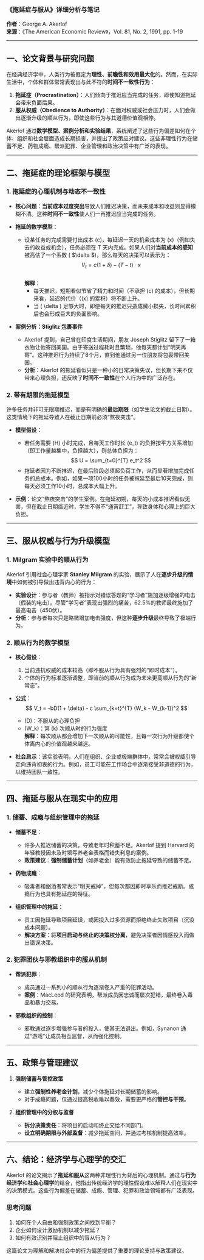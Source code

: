 ### **《拖延症与服从》详细分析与笔记**  
**作者**：George A. Akerlof  
**来源**：《The American Economic Review》，Vol. 81, No. 2, 1991, pp. 1-19  

---

## 一、论文背景与研究问题  

在经典经济学中，人类行为被假定为**理性、前瞻性和效用最大化**的。然而，在实际生活中，个体和群体常常表现出与此不符的**时间不一致性行为**：  
1. **拖延症（Procrastination）**：人们倾向于推迟应当完成的任务，即使知道拖延会带来负面后果。  
2. **服从权威（Obedience to Authority）**：在面对权威或社会压力时，人们会做出逐渐升级的顺从行为，即使这些行为与其道德价值观相悖。

Akerlof 通过**数学模型、案例分析和实验结果**，系统阐述了这些行为偏差如何在个体、组织和社会层面造成长期损害，并提出了政策应对建议。这些非理性行为在储蓄不足、药物成瘾、帮派犯罪、企业管理和政治决策中有广泛的表现。

---

## 二、拖延症的理论框架与模型

### 1. **拖延症的心理机制与动态不一致性**  

- **核心问题**：**当前成本过度突出**导致人们推迟决策，而未来成本和收益则显得模糊不清。这种**时间不一致性**使人们一再推迟应当完成的任务。

- **拖延的数学模型**：
  - 设某任务的完成需要付出成本 \(c\)，每延迟一天的机会成本为 \(x\)（例如失去的收益或机会），任务必须在 T 天内完成。如果人们对**当前成本的感知**被高估了一个系数 \( $\delta $)，那么每天的决策可以表示为：  
    $$ V_t = c(1 + \delta) - (T - t) \cdot x $$  
    **解释**：
    - 每天推迟，短期看似节省了精力和时间（不承担 \(c\) 的成本），但长期来看，延迟的代价（\(x\) 的累积）将不断上升。
    - 当 \( \delta \) 足够大时，即便每天的推迟只造成微小损失，长时间累积后也会形成巨大的负面影响。  

- **案例分析：Stiglitz 包裹事件**  
  - Akerlof 提到，自己曾在印度生活期间，朋友 Joseph Stiglitz 留下了一箱衣物让他寄回美国。由于寄送过程耗时且繁琐，他每天都计划“明天再寄”。这种推迟行为持续了8个月，直到他通过另一位朋友将包裹带回美国。  
  - **分析**：Akerlof 的拖延看似只是一种小的日常决策失误，但长期下来不仅带来心理负担，还反映了**时间不一致性**在个人行为中的广泛存在。

### 2. **带有期限的拖延模型**  
许多任务并非可无限期推迟，而是有明确的**最后期限**（如学生论文的截止日期）。这类情境下的拖延导致人在截止日期前必须“熬夜突击”。  

- **模型假设**：  
  - 若任务需要 \(H\) 小时完成，且每天工作时长 \(e_t\) 的负担按平方关系增加（即工作量越集中，负担越大），则总体负担为：  
    $$ U = \sum_{t=0}^{T} e_t^2 $$  
  - 拖延者因为不断推迟，在最后阶段必须超负荷工作，从而显著增加完成任务的总成本。例如，如果一项100小时的任务被拖延至最后10天完成，则每天必须工作10小时，总成本大幅上升。  

- **示例**：论文“熬夜突击”的学生案例。在拖延初期，每天的小成本推迟看似无害，但在截止日期临近时，学生不得不“通宵赶工”，导致身体和心理上的巨大负担。  

---

## 三、服从权威与行为升级模型

### 1. **Milgram 实验中的顺从行为**  
Akerlof 引用社会心理学家 **Stanley Milgram** 的实验，展示了人在**逐步升级的情境**中如何被引导做出违背内心的行为：  
- **实验设计**：参与者（教师）被指示对错误答题的“学习者”施加逐级增强的电击（假装的电击）。尽管“学习者”表现出强烈的痛苦，62.5%的教师最终施加了最高电击（450伏）。  
- **分析**：参与者每次只是略微增加电击强度，但这种**逐步升级**最终导致了极端行为。

### 2. **顺从行为的数学模型**  
- **核心假设**：
  1. 当前违抗权威的成本较高（即不服从行为具有强烈的“即时成本”）。
  2. 个体的行为标准逐渐调整，即当前的顺从行为成为未来更高顺从行为的“新常态”。

- **公式**：  
    $$ V_t = -bD(1 + \delta) - c \sum_{k=t}^{T} (W_k - W_{k-1})^2 $$  
    - \(D\)：不服从的心理负担  
    - \(W_k\)：第 \(k\) 次顺从时的行为强度  
    **解释**：每次顺从都会增加下一次顺从的可能性，且每一次行为升级都使个体离内心的价值观越来越远。

- **社会启示**：该实验表明，人们在组织、企业或极端群体中，常常会被权威引导走向违背初衷的行为。例如，员工可能在工作场合中逐渐接受非道德的行为，以维持团队一致性。

---

## 四、拖延与服从在现实中的应用  

### 1. **储蓄、成瘾与组织管理中的拖延**  
- **储蓄不足**：  
  - 许多人推迟储蓄的决策，导致老年时积蓄不足。Akerlof 提到 Harvard 的年轻教授因未及时填写养老金表格而错失利息的案例。  
  - **政策建议**：**强制储蓄计划**（如养老金）能有效防止拖延导致的储蓄不足。

- **药物成瘾**：  
  - 吸毒者和酗酒者常表示“明天戒掉”，但每次都因即时享乐而推迟戒断。成瘾行为也具有拖延症的特征。

- **组织管理中的拖延**：  
  - 员工因拖延导致项目延误，或因投入过多资源而拒绝终止失败项目（沉没成本问题）。  
  - **解决方案**：将**项目启动与终止的决策权分离**，避免决策者因情感投入而做出错误决策。

### 2. **犯罪团伙与邪教组织中的服从机制**  
- **帮派犯罪**：  
  - 成员通过一系列小的顺从行为逐渐卷入严重的犯罪活动。  
  - **案例**：MacLeod 的研究表明，帮派成员因忠诚而屡次犯错，最终卷入毒品和暴力交易。

- **邪教组织的控制**：  
  - 邪教通过逐步增强参与者的投入，使其无法退出。例如，Synanon 通过“游戏”让成员相互监督，从而强化控制。  

---

## 五、政策与管理建议  

1. **强制储蓄与管控政策**  
   - 建立**强制性养老金计划**，减少个体拖延对长期储蓄的影响。  
   - 对于成瘾问题，仅通过提高税收难以奏效，需要更严格的**管控与干预**。  

2. **组织管理中的分权与监督**  
   - **拆分决策责任**：将项目的启动和终止交给不同部门。  
   - **设立明确期限与外部监督**：减少拖延空间，并通过考核机制提高效率。  

---

## 六、结论：经济学与心理学的交汇  
Akerlof 的论文揭示了**拖延和服从**这两种非理性行为背后的心理机制。通过与**行为经济学**和**社会心理学**的结合，他指出传统经济学的理性假设难以解释人们在现实中的决策模式。这些行为偏差在储蓄、成瘾、管理、犯罪和政治领域都有广泛表现。  

### **思考问题**  
1. 如何在个人自由和强制政策之间找到平衡？  
2. 企业如何设计激励机制以减少拖延？  
3. 如何有效识别并阻止组织中的盲从行为？

这篇论文为理解和解决社会中的行为偏差提供了重要的理论支持与政策建议。